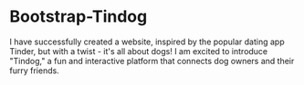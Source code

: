 # Bootstrap-Tindog
I have successfully created a website, inspired by the popular dating app Tinder, but with a twist - it's all about dogs! I am excited to introduce "Tindog," a fun and interactive platform that connects dog owners and their furry friends.
